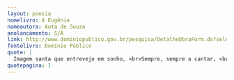 ```yaml
---
layout: poesia
nomelivro: A Eugênia
nomeautora: Auta de Souza
anolancamento: S/A
link: http://www.dominiopublico.gov.br/pesquisa/DetalheObraForm.do?select_action=&co_obra=81640
fontelivro: Domínio Público
quote: |
  Imagem santa que entrevejo em sonho, <br>Sempre, sempre a cantar, <br>Criatura inocente, anjo risonho, <br>Que me ensinaste a amar!
quotepagina: 1
---
```

